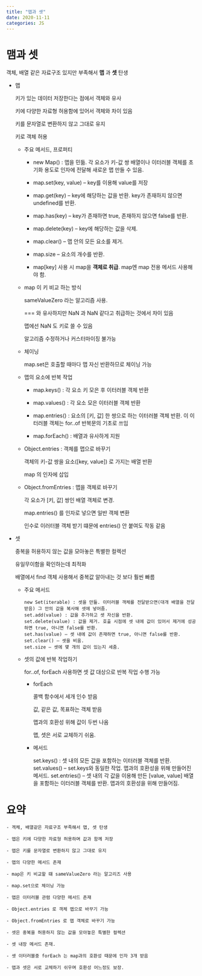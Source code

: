 ```yaml
---
title: "맵과 셋"
date: 2020-11-11
categories: JS
---
```


# 맴과 셋

객체, 배열 같은 자료구조 있지만 부족해서 **맵** 과 **셋** 탄생

- 맵

  키가 있는 데이터 저장한다는 점에서 객체와 유사

  키에 다양한 자료형 허용함에 있어서 객체와 차이 있음

  키를 문자열로 변환하지 않고 그대로 유지

  키로 객체 허용

  - 주요 메서드, 프로퍼티

    - new Map() : 맵을 민듦. 각 요소가 키-값 쌍 배열이나 이터러블 객체를 초기화 용도로 인자에 전달해 새로운 맵 만들 수 있음.

    - map.set(key, value) – key를 이용해 value를 저장

    - map.get(key) – key에 해당하는 값을 반환. key가 존재하지 않으면 undefined를 반환.

    - map.has(key) – key가 존재하면 true, 존재하지 않으면 false를 반환.

    - map.delete(key) – key에 해당하는 값을 삭제.

    - map.clear() – 맵 안의 모든 요소를 제거.

    - map.size – 요소의 개수를 반환.

    - map[key] 사용 시 map을 **객체로 취급**. map엔 map 전용 메서드 사용해야 함.

  - map 이 키 비교 하는 방식

    sameValueZero 라는 알고리즘 사용.

    === 와 유사하지만 NaN 과 NaN 같다고 취급하는 것에서 차이 있음

    맵에선 NaN 도 키로 쓸 수 있음

    알고리즘 수정하거나 커스터마이징 불가능

  - 체이닝

    map.set은 호출할 때마다 맵 자신 반환하므로 체이닝 가능

  - 맵의 요소에 반복 작업

    - map.keys() : 각 요소 키 모은 후 이터러블 객체 반환

    - map.values() : 각 요소 모은 이터러블 객체 반환

    - map.entries() : 요소의 [키, 값] 한 쌍으로 하는 이터러블 객체 반환. 이 이터러블 객체는 for..of 반복문의 기초로 쓰임

    - map.forEach() : 배열과 유사하게 지원

  - Object.entries : 객체를 맵으로 바꾸기

    객체의 키-값 쌍을 요소([key, value]) 로 가지는 배열 반환

    map 의 인자에 삽입

  - Object.fromEntries : 맵을 객체로 바꾸기

    각 요소가 [키, 값] 쌍인 배열 객체로 변경.

    map.entries() 를 인자로 넣으면 일반 객체 변환

    인수로 이러터블 객체 받기 떄문에 entries() 안 붙여도 작동 같음

- 셋

  중복을 허용하지 않는 값을 모아놓은 특별한 컬렉션

  유일무이함을 확인하는데 최적화

  배열에서 find 객체 사용해서 중복값 알아내는 것 보다 훨씬 빠름

  - 주요 메서드

        new Set(iterable) : 셋을 만듦. 이터러블 객체를 전달받으면(대개 배열을 전달받음) 그 안의 값을 복사해 셋에 넣어줌.
        set.add(value) : 값을 추가하고 셋 자신을 반환.
        set.delete(value) : 값을 제거. 호출 시점에 셋 내에 값이 있어서 제거에 성공하면 true, 아니면 false를 반환.
        set.has(value) – 셋 내에 값이 존재하면 true, 아니면 false를 반환.
        set.clear() – 셋을 비움.
        set.size – 셋에 몇 개의 값이 있는지 세줌.

  - 셋의 값에 반복 작업하기

    for..of, forEach 사용하면 셋 값 대상으로 반복 작업 수행 가능

    - forEach

      콜백 함수에서 세개 인수 받음

      값, 같은 값, 목표하는 객체 받음

      맵과의 호환성 위해 값이 두번 나옴

      맵, 셋은 서로 교체하기 쉬움.

    - 메서드

      set.keys() : 셋 내의 모든 값을 포함하는 이터러블 객체를 반환.
      set.values() – set.keys와 동일한 작업. 맵과의 호환성을 위해 만들어진 메서드.
      set.entries() – 셋 내의 각 값을 이용해 만든 [value, value] 배열을 포함하는 이터러블 객체를 반환. 맵과의 호환성을 위해 만들어짐.

# 요약

    - 겍체, 배열같은 자료구조 부족해서 맵, 셋 탄생

    - 맵은 키에 다양한 자료형 허용하며 값과 함께 저장

    - 맵은 키를 문자열로 변환하지 않고 그대로 유지

    - 맵의 다양한 메서드 존재

    - map은 키 비교할 떄 sameValueZero 라는 알고리즈 사용

    - map.set으로 체이닝 가능

    - 맵은 이터러블 관렴 다양한 메서드 존재

    - Object.entries 로 객체 맵으로 바꾸기 가능

    - Object.fromEntries 로 맵 객체로 바꾸기 가능

    - 셋은 중복을 허용하지 않는 값을 모아놓은 특별한 컬렉션

    - 셋 내장 메서드 존재.

    - 셋 이터러블중 forEach 는 map과의 호환성 때문에 인자 3개 받음

    - 맵과 셋은 서로 교체하기 쉬우며 호환성 어느정도 보장.
